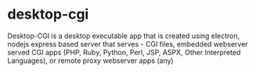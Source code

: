 # desktop-cgi
Desktop-CGI is a desktop executable app that is created using electron, nodejs express based server that serves - CGI files, embedded webserver served CGI apps (PHP, Ruby, Python, Perl, JSP, ASPX, Other Interpreted Languages), or remote proxy webserver apps (any) 
